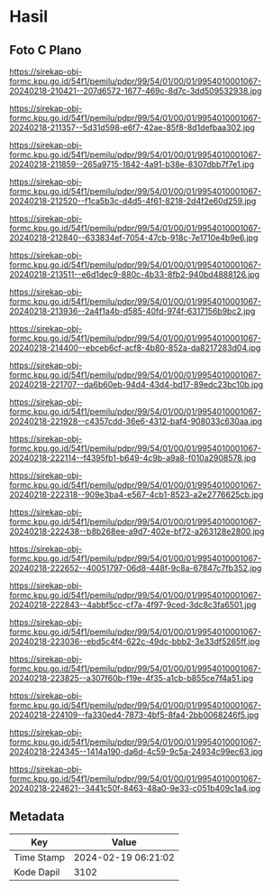 # Hasil

## Foto C Plano

https://sirekap-obj-formc.kpu.go.id/54f1/pemilu/pdpr/99/54/01/00/01/9954010001067-20240218-210421--207d6572-1677-469c-8d7c-3dd509532938.jpg

https://sirekap-obj-formc.kpu.go.id/54f1/pemilu/pdpr/99/54/01/00/01/9954010001067-20240218-211357--5d31d598-e6f7-42ae-85f8-8d1defbaa302.jpg

https://sirekap-obj-formc.kpu.go.id/54f1/pemilu/pdpr/99/54/01/00/01/9954010001067-20240218-211859--265a9715-1842-4a91-b38e-8307dbb7f7e1.jpg

https://sirekap-obj-formc.kpu.go.id/54f1/pemilu/pdpr/99/54/01/00/01/9954010001067-20240218-212520--f1ca5b3c-d4d5-4f61-8218-2d4f2e60d259.jpg

https://sirekap-obj-formc.kpu.go.id/54f1/pemilu/pdpr/99/54/01/00/01/9954010001067-20240218-212840--633834ef-7054-47cb-918c-7e1710e4b9e6.jpg

https://sirekap-obj-formc.kpu.go.id/54f1/pemilu/pdpr/99/54/01/00/01/9954010001067-20240218-213511--e6d1dec9-880c-4b33-8fb2-940bd4888126.jpg

https://sirekap-obj-formc.kpu.go.id/54f1/pemilu/pdpr/99/54/01/00/01/9954010001067-20240218-213936--2a4f1a4b-d585-40fd-974f-6317156b9bc2.jpg

https://sirekap-obj-formc.kpu.go.id/54f1/pemilu/pdpr/99/54/01/00/01/9954010001067-20240218-214400--ebceb6cf-acf8-4b80-852a-da8217283d04.jpg

https://sirekap-obj-formc.kpu.go.id/54f1/pemilu/pdpr/99/54/01/00/01/9954010001067-20240218-221707--da6b60eb-94d4-43d4-bd17-89edc23bc10b.jpg

https://sirekap-obj-formc.kpu.go.id/54f1/pemilu/pdpr/99/54/01/00/01/9954010001067-20240218-221928--c4357cdd-36e6-4312-baf4-908033c630aa.jpg

https://sirekap-obj-formc.kpu.go.id/54f1/pemilu/pdpr/99/54/01/00/01/9954010001067-20240218-222114--f4395fb1-b649-4c9b-a9a8-f010a2908578.jpg

https://sirekap-obj-formc.kpu.go.id/54f1/pemilu/pdpr/99/54/01/00/01/9954010001067-20240218-222318--909e3ba4-e567-4cb1-8523-a2e2776625cb.jpg

https://sirekap-obj-formc.kpu.go.id/54f1/pemilu/pdpr/99/54/01/00/01/9954010001067-20240218-222438--b8b268ee-a9d7-402e-bf72-a263128e2800.jpg

https://sirekap-obj-formc.kpu.go.id/54f1/pemilu/pdpr/99/54/01/00/01/9954010001067-20240218-222652--40051797-06d8-448f-9c8a-67847c7fb352.jpg

https://sirekap-obj-formc.kpu.go.id/54f1/pemilu/pdpr/99/54/01/00/01/9954010001067-20240218-222843--4abbf5cc-cf7a-4f97-9ced-3dc8c3fa6501.jpg

https://sirekap-obj-formc.kpu.go.id/54f1/pemilu/pdpr/99/54/01/00/01/9954010001067-20240218-223036--ebd5c4f4-622c-49dc-bbb2-3e33df5265ff.jpg

https://sirekap-obj-formc.kpu.go.id/54f1/pemilu/pdpr/99/54/01/00/01/9954010001067-20240218-223825--a307f60b-f19e-4f35-a1cb-b855ce7f4a51.jpg

https://sirekap-obj-formc.kpu.go.id/54f1/pemilu/pdpr/99/54/01/00/01/9954010001067-20240218-224109--fa330ed4-7873-4bf5-8fa4-2bb0068246f5.jpg

https://sirekap-obj-formc.kpu.go.id/54f1/pemilu/pdpr/99/54/01/00/01/9954010001067-20240218-224345--1414a190-da6d-4c59-9c5a-24934c99ec63.jpg

https://sirekap-obj-formc.kpu.go.id/54f1/pemilu/pdpr/99/54/01/00/01/9954010001067-20240218-224621--3441c50f-8463-48a0-9e33-c051b409c1a4.jpg


## Metadata

| Key        | Value               |
| ---------- | ------------------- |
| Time Stamp | 2024-02-19 06:21:02 |
| Kode Dapil | 3102                |



